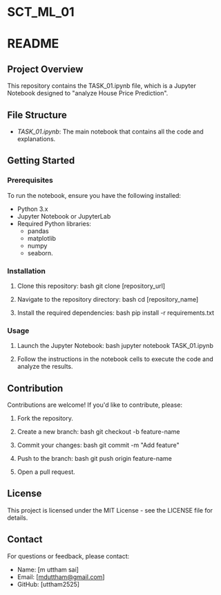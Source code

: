 # SCT_ML_01
# README

## Project Overview
This repository contains the TASK_01.ipynb file, which is a Jupyter Notebook designed to "analyze House Price Prediction".

## File Structure
- *TASK_01.ipynb*: The main notebook that contains all the code and explanations.

## Getting Started
### Prerequisites
To run the notebook, ensure you have the following installed:
- Python 3.x
- Jupyter Notebook or JupyterLab
- Required Python libraries:
  - pandas
  - matplotlib
  - numpy
  - seaborn.

### Installation
1. Clone this repository:
   bash
   git clone [repository_url]
   
2. Navigate to the repository directory:
   bash
   cd [repository_name]
   
3. Install the required dependencies:
   bash
   pip install -r requirements.txt
   

### Usage
1. Launch the Jupyter Notebook:
   bash
   jupyter notebook TASK_01.ipynb
   
2. Follow the instructions in the notebook cells to execute the code and analyze the results.


## Contribution
Contributions are welcome! If you'd like to contribute, please:
1. Fork the repository.
2. Create a new branch:
   bash
   git checkout -b feature-name
   
3. Commit your changes:
   bash
   git commit -m "Add feature"
   
4. Push to the branch:
   bash
   git push origin feature-name
   
5. Open a pull request.

## License
This project is licensed under the MIT License - see the LICENSE file for details.

## Contact
For questions or feedback, please contact:

- Name: [m uttham sai]
- Email: [mduttham@gmail.com]
- GitHub: [uttham2525]
